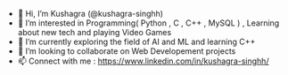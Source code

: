 - 👋 Hi, I’m Kushagra (@kushagra-singhh)
- 👀 I’m interested in Programming( Python , C , C++ , MySQL ) , Learning about new tech and playing Video Games
- 🌱 I’m currently exploring the field of AI and ML and learning C++
- 💞️ I’m looking to collaborate on Web Developement projects
- 📫 Connect with me : https://www.linkedin.com/in/kushagra-singhh/

<!---
kushagra-singhh/kushagra-singhh is a ✨ special ✨ repository because its `README.md` (this file) appears on your GitHub profile.
You can click the Preview link to take a look at your changes.
--->
